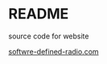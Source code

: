 # README

source code for website

[softwre-defined-radio.com](https://software-defined-radio.com/)
